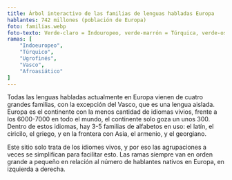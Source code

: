 ```yaml
---
title: Árbol interactivo de las familias de lenguas habladas Europa
hablantes: 742 millones (población de Europa)
foto: familias.webp
foto-texto: Verde-claro = Indouropeo, verde-marrón = Túrquica, verde-oscuro = Ugrofinés, gris = Vasco, amarillo = Afroasiática
ramas: [
    "Indoeuropeo",
    "Túrquico",
    "Ugrofinés",
    "Vasco",
    "Afroasiático"
]
---
```


Todas las lenguas habladas actualmente en Europa vienen de cuatro grandes familias, con la excepción del Vasco, que es una lengua aislada. Europa es el continente con la menos cantidad de idiomas vivios, frente a los 6000-7000 en todo el mundo, el continente solo goza un unos 300. Dentro de estos idiomas, hay 3-5 familias de alfabetos en uso: el latín, el ciricilo, el griego, y en la frontera con Asia, el armenio, y el georgiano.

Este sitio solo trata de los idiomes vivos, y por eso las agrupaciones a veces se simplifican para facilitar esto. Las ramas siempre van en orden grande a pequeño en relación al número de hablantes nativos en Europa, en izquierda a derecha.